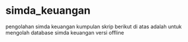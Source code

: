 # simda_keuangan
pengolahan simda keuangan
kumpulan skrip berikut di atas adalah untuk mengolah database simda keuangan versi offline

